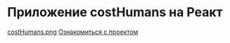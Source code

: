 # Приложение costHumans на Реакт
[costHumans.png](https://answer-0885.github.io/costHumans/)
[Ознакомиться с проектом](https://answer-0885.github.io/costHumans/)
